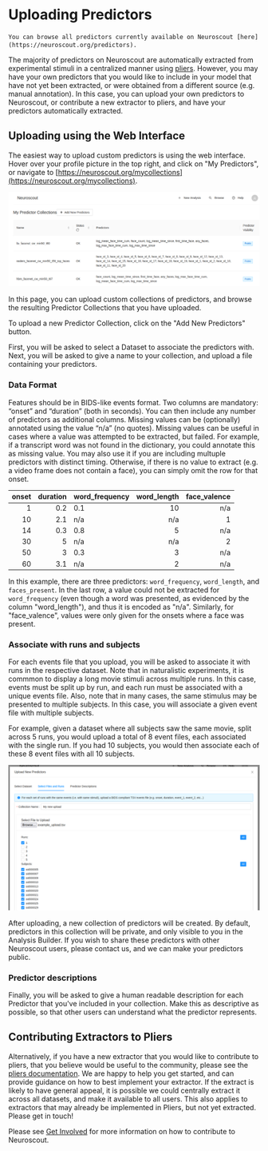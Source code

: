# Uploading Predictors

```{admonition} Note
You can browse all predictors currently available on Neuroscout [here](https://neuroscout.org/predictors).
```

The majority of predictors on Neuroscout are automatically extracted from experimental stimuli in a centralized manner using [pliers](https://pliers.readthedocs.io/en/latest/). However, you may have your own predictors that you would like to include in your model that have not yet been extracted, or were obtained from a different source (e.g. manual annotation). In this case, you can upload your own predictors to Neuroscout, or contribute a new extractor to pliers, and have your predictors automatically extracted.

## Uploading using the Web Interface

The easiest way to upload custom predictors is using the web interface. Hover over your profile picture in the top right, and click on "My Predictors", or navigate to [https://neuroscout.org/mycollections](https://neuroscout.org/mycollections).


![My Collections](img/my_collections.png)

In this page, you can upload custom collections of predictors, and browse the resulting Predictor Collections that you have uploaded.

To upload a new Predictor Collection, click on the "Add New Predictors" button. 

First, you will be asked to select a Dataset to associate the predictors with. Next, you will be asked to give a name to your collection, and upload a file containing your predictors.

### Data Format

Features should be in BIDS-like events format. Two columns are mandatory: “onset” and “duration” (both in seconds). You can then include any number of predictors as additional columns. Missing values can be (optionally) annotated using the value “n/a” (no quotes). Missing values can be useful in cases where a value was attempted to be extracted, but failed. For example, if a transcript word was not found in the dictionary, you could annotate this as missing value. You may also use it if you are including multuple predictors with distinct timing. Otherwise, if there is no value to extract (e.g. a video frame does not contain a face), you can simply omit the row for that onset. 


|   onset |   duration | word_frequency   |   word_length  |   face_valence  |
|--------:|-----------:|:-----------------|---------------:|----------------:|
|       1 |        0.2 | 0.1              |             10 |             n/a |
|      10 |        2.1 | n/a              |            n/a |               1 |
|      14 |        0.3 | 0.8              |              5 |             n/a |
|      30 |        5   | n/a              |            n/a |               2 |
|      50 |        3   | 0.3              |              3 |             n/a |
|      60 |        3.1 | n/a              |              2 |             n/a |

In this example, there are three predictors: `word_frequency`, `word_length`, and `faces_present`. In the last row, a value could not be extracted for `word_frequency` (even though a word was presented, as evidenced by the column "word_length"), and thus it is encoded as "n/a". Similarly, for "face_valence", values were only given for the onsets where a face was present.

### Associate with runs and subjects

For each events file that you upload, you will be asked to associate it with runs in the respective dataset. Note that in naturalistic experiments, it is commmon to display a long movie stimuli across multiple runs. In this case, events must be split up by run, and each run must be associated with a unique events file.
Also, note that in many cases, the same stimulus may be presented to multiple subjects. In this case, you will associate a given event file with multiple subjects.

For example, given a dataset where all subjects saw the same movie, split across 5 runs, you would upload a total of 8 event files, each associated with the single run. If you had 10 subjects, you would then associate each of these 8 event files with all 10 subjects.

![My Collections](img/upload_run_association.png)

After uploading, a new collection of predictors will be created. By default, predictors in this collection will be private, and only visible to you in the Analysis Builder. If you wish to share these predictors with other Neuroscout users, please contact us, and we can make your predictors public.

### Predictor descriptions
Finally, you will be asked to give a human readable description for each Predictor that you've included in your collection. Make this as descriptive as possible, so that other users can understand what the predictor represents.

## Contributing Extractors to Pliers

Alternatively, if you have a new extractor that you would like to contribute to pliers, that you believe would be useful to the community, please see the [pliers documentation](https://pliers.readthedocs.io/en/latest/). We are happy to help you get started, and can provide guidance on how to best implement your extractor.
If the extract is likely to have general appeal, it is possible we could centrally extract it across all datasets, and make it available to all users. This also applies to extractors that may already be implemented in Pliers, but not yet extracted. Please get in touch!

Please see [Get Involved](../overview/get_involved.md) for more information on how to contribute to Neuroscout.

